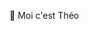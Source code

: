 👋 Moi c'est Théo

<!---
Theodevv/Theodevv is a ✨ special ✨ repository because its `README.md` (this file) appears on your GitHub profile.
You can click the Preview link to take a look at your changes.
--->
